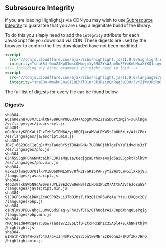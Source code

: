 ## Subresource Integrity

If you are loading Highlight.js via CDN you may wish to use [Subresource Integrity](https://developer.mozilla.org/en-US/docs/Web/Security/Subresource_Integrity) to guarantee that you are using a legimitate build of the library.

To do this you simply need to add the `integrity` attribute for each JavaScript file you download via CDN. These digests are used by the browser to confirm the files downloaded have not been modified.

```html
<script
  src="//cdnjs.cloudflare.com/ajax/libs/highlight.js/11.9.0/highlight.min.js"
  integrity="sha384-9mu2JKpUImscOMmwjm1y6MA2YsW3amSoFNYwKeUHxaXYKQ1naywWmamEGMdviEen"></script>
<!-- including any other grammars you might need to load -->
<script
  src="//cdnjs.cloudflare.com/ajax/libs/highlight.js/11.9.0/languages/go.min.js"
  integrity="sha384-WmGkHEmwSI19EhTfO1nrSk3RziUQKRWg3vO0Ur3VYZjWvJRdRnX4/scQg+S2w1fI"></script>
```

The full list of digests for every file can be found below.

### Digests

```
sha384-WCznKe2n87QvV/L1MlXN+S8R6NPUQGU34+AqogMuWGZJswSD6rt3Mgih+xuKlDgm /es/languages/javascript.js
sha384-eGsBtetyKPDKaLiTnxTzhSzTFM6A/yjHBQIj4rAMVaLPKW5tJb8U6XLr/AikCPd+ /es/languages/javascript.min.js
sha384-JBkI+6623OoC1qCgG+MY/Ta0qRYSzTDH4NGMA+7U8RNOjkh7geFvYpRidvdHs3zT /es/languages/php.js
sha384-6Znh5S5q9F0hGNMtdaihFL3RJeMqL1a/UecjgzaBrhoxe4sjd5aiEOgokt7blhSW /es/languages/php.min.js
sha384-vJxw3XlwaqOQr8IlRPVIBO6DMML5W978fR21/GRI5PAF7yYi2WstLYNG1lXk6j9u /languages/javascript.js
sha384-44q2s9jxk8W5N9gAB0yn7UYLi9E2oVw8eHyaTZLkDS3WuZM/AttkAiVj6JoZuGS4 /languages/javascript.min.js
sha384-S1JDGPScVg8ikNKLZc4CSP0ZxLiJ7bOJMzTLfOzQiCxR6wPqAa+YtauHJXQpc2GV /languages/php.js
sha384-c1RNlWYUPEU/QhgCUumvQSdSFaq+yFhv3VfGTG/OTh8oirAi/Jnp6XbnqOLePgjg /languages/php.min.js
sha384-rMXj8e1dH4Wcq4YYDBSw7Tads9/Z3EpLtfDHLtcPRcBh1c35Apl4+BCXhNHsthjW /highlight.js
sha384-uIHathP2hY4W+x8fb4mJ/p+IJn4mKYK/q8c3pntw9MErEzKeonuZFsKOfzR/JHnQ /highlight.min.js
```

